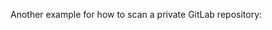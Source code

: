 <!--
SPDX-FileCopyrightText: 2020 iteratec GmbH

SPDX-License-Identifier: Apache-2.0
-->

Another example for how to scan a private GitLab repository:

